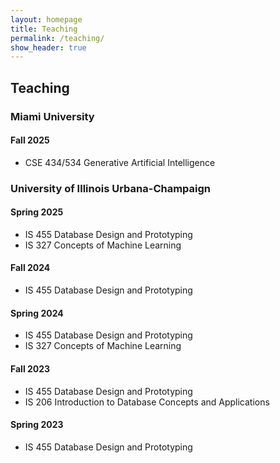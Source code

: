 ```yaml
---
layout: homepage
title: Teaching
permalink: /teaching/
show_header: true
---
```


## Teaching

### Miami University

#### Fall 2025
- <autocolor>CSE 434/534 Generative Artificial Intelligence</autocolor>

### University of Illinois Urbana-Champaign

#### Spring 2025
- <autocolor>IS 455 Database Design and Prototyping</autocolor>  
- <autocolor>IS 327 Concepts of Machine Learning</autocolor>

#### Fall 2024
- <autocolor>IS 455 Database Design and Prototyping</autocolor>

#### Spring 2024
- <autocolor>IS 455 Database Design and Prototyping</autocolor>  
- <autocolor>IS 327 Concepts of Machine Learning</autocolor>

#### Fall 2023
- <autocolor>IS 455 Database Design and Prototyping</autocolor>  
- <autocolor>IS 206 Introduction to Database Concepts and Applications</autocolor>

#### Spring 2023
- <autocolor>IS 455 Database Design and Prototyping</autocolor>
